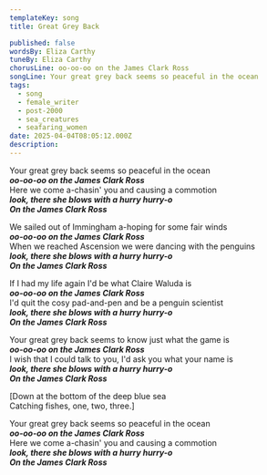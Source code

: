 ```yaml
---
templateKey: song
title: Great Grey Back

published: false
wordsBy: Eliza Carthy
tuneBy: Eliza Carthy
chorusLine: oo-oo-oo on the James Clark Ross
songLine: Your great grey back seems so peaceful in the ocean
tags:
  - song
  - female_writer
  - post-2000
  - sea_creatures
  - seafaring_women
date: 2025-04-04T08:05:12.000Z
description: 
---
```



Your great grey back seems so peaceful in the ocean\
***oo-oo-oo on the James Clark Ross***\
Here we come a-chasin' you and causing a commotion\
***look, there she blows with a hurry hurry-o\
On the James Clark Ross***

We sailed out of Immingham a-hoping for some fair winds\
***oo-oo-oo on the James Clark Ross***\
When we reached Ascension we were dancing with the penguins\
***look, there she blows with a hurry hurry-o\
On the James Clark Ross***

If I had my life again I'd be what Claire Waluda is\
***oo-oo-oo on the James Clark Ross***\
I'd quit the cosy pad-and-pen and be a penguin scientist\
***look, there she blows with a hurry hurry-o\
On the James Clark Ross***

Your great grey back seems to know just what the game is\
***oo-oo-oo on the James Clark Ross***\
I wish that I could talk to you, I'd ask you what your name is\
***look, there she blows with a hurry hurry-o\
On the James Clark Ross***

[Down at the bottom of the deep blue sea\
Catching fishes, one, two, three.]

Your great grey back seems so peaceful in the ocean\
***oo-oo-oo on the James Clark Ross***\
Here we come a-chasin' you and causing a commotion\
***look, there she blows with a hurry hurry-o\
On the James Clark Ross***
